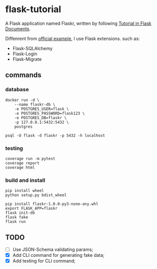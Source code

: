 # flask-tutorial

A Flask application named Flaskr, written by following [Tutorial in Flask Documents](http://flask.pocoo.org/docs/1.0/tutorial/).

Diffenrent from [official example](https://github.com/pallets/flask/tree/1.0.2/examples/tutorial), I use Flask extensions. such as:

- Flask-SQLAlchemy
- Flask-Login
- Flask-Migrate

## commands

### database

```
docker run -d \
    --name flaskr-db \
    -e POSTGRES_USER=flask \
    -e POSTGRES_PASSWORD=flask123 \
    -e POSTGRES_DB=flaskr \
    -p 127.0.0.1:5432:5432 \
    postgres
```

```
psql -U flask -d flaskr -p 5432 -h localhost
```

### testing

```
coverage run -m pytest
coverage report
coverage html
```

### build and install

```
pip install wheel
python setup.py bdist_wheel
```

```
pip install flaskr-1.0.0-py3-none-any.whl
export FLASK_APP=flaskr
flask init-db
flask fake
flask run
```

## TODO

- [ ] Use JSON-Schema validating params;
- [x] Add CLI command for generating fake data;
- [x] Add testing for CLI command;
